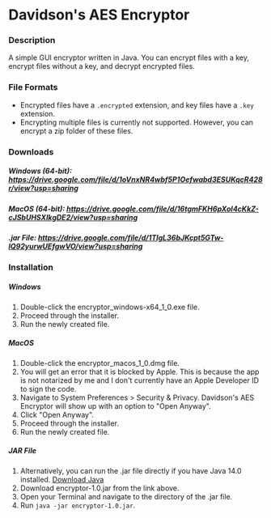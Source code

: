 # Davidson's AES Encryptor
### Description
A simple GUI encryptor written in Java. You can encrypt files with a key, encrypt files without a key, and decrypt encrypted files.
### File Formats
- Encrypted files have a `.encrypted` extension, and key files have a `.key` extension.
- Encrypting multiple files is currently not supported. However, you can encrypt a zip folder of these files.

### Downloads
##### Windows (64-bit): https://drive.google.com/file/d/1oVnxNR4wbf5P1Oefwabd3ESUKqcR428r/view?usp=sharing
##### MacOS (64-bit): https://drive.google.com/file/d/16tgmFKH6pXol4cKkZ-cJSbUHSXIkgDE2/view?usp=sharing
##### .jar File: https://drive.google.com/file/d/1TIgL36bJKcpt5GTw-lQ92yurwUEfgwVO/view?usp=sharing

### Installation
##### Windows
1. Double-click the encryptor_windows-x64_1_0.exe file.
2. Proceed through the installer.
3. Run the newly created file.

##### MacOS
1. Double-click the encryptor_macos_1_0.dmg file.
2. You will get an error that it is blocked by Apple. This is because the app is not notarized by me and I don't currently have an Apple Developer ID to sign the code.
3. Navigate to System Preferences > Security & Privacy. Davidson's AES Encryptor will show up with an option to "Open Anyway".
4. Click "Open Anyway".
5. Proceed through the installer.
6. Run the newly created file.

##### JAR File
1. Alternatively, you can run the .jar file directly if you have Java 14.0 installed. [Download Java](https://www.oracle.com/java/technologies/javase-jdk14-downloads.html)
2. Download encryptor-1.0.jar from the link above.
3. Open your Terminal and navigate to the directory of the .jar file.
4. Run `java -jar encryptor-1.0.jar`.
